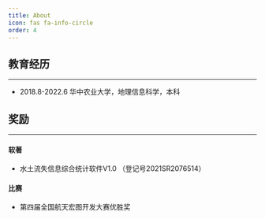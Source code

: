 ```yaml
---
title: About
icon: fas fa-info-circle
order: 4
---
```



## 教育经历
---
- 2018.8-2022.6 华中农业大学，地理信息科学，本科


## 奖励
---
#### 软著
- 水土流失信息综合统计软件V1.0 （登记号2021SR2076514）


#### 比赛
- 第四届全国航天宏图开发大赛优胜奖
